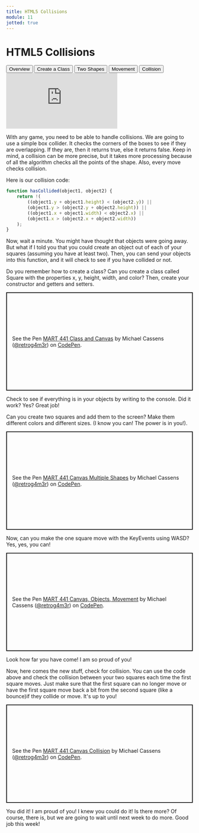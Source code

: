 ```yaml
---
title: HTML5 Collisions
module: 11
jotted: true
---
```


# HTML5 Collisions

<div class="tab">
  <button class="tablinks active" onclick="openTab(event, 'Overview')">Overview</button>
  <button class="tablinks" onclick="openTab(event, 'createclass')">Create a Class</button>
  <button class="tablinks" onclick="openTab(event, 'twoshapes')">Two Shapes</button>
  <button class="tablinks" onclick="openTab(event, 'movement')">Movement</button>
  <button class="tablinks" onclick="openTab(event, 'collision')">Collision</button>
  
</div>
<div id="Overview" class="tabcontent" style="display:block">
<div class="tabhtml" markdown="1">

<div class="embed-responsive embed-responsive-16by9"><iframe class="embed-responsive-item" src="https://www.youtube.com/embed/oeTBJ3_05ms" frameborder="0" allowfullscreen></iframe></div>

With any game, you need to be able to handle collisions. We are going to use a simple box collider.  It checks the corners of the boxes to see if they are overlapping.  If they are, then it returns true, else it returns false.  Keep in mind, a collision can be more precise, but it takes more processing because of all the algorithm checks all the points of the shape.  Also, every move checks collision.

Here is our collision code:

```javascript
function hasCollided(object1, object2) {
    return !(
        ((object1.y + object1.height) < (object2.y)) ||
        (object1.y > (object2.y + object2.height)) ||
        ((object1.x + object1.width) < object2.x) ||
        (object1.x > (object2.x + object2.width))
    );
}
```

Now, wait a minute. You might have thought that objects were going away. But what if I told you that you could create an object out of each of your squares (assuming you have at least two).  Then, you can send your objects into this function, and it will check to see if you have collided or not.

</div>
</div>

<div id="createclass" class="tabcontent">
<div class="tabhtml" markdown="1">

Do you remember how to create a class? Can you create a class called Square with the properties x, y, height, width, and color?  Then, create your constructor and getters and setters.

<p class="codepen" data-height="600" data-theme-id="light" data-default-tab="js,result" data-user="retrog4m3r" data-slug-hash="OJbrqza" style="height: 265px; box-sizing: border-box; display: flex; align-items: center; justify-content: center; border: 2px solid; margin: 1em 0; padding: 1em;" data-pen-title="MART 441 Class and Canvas">
  <span>See the Pen <a href="https://codepen.io/retrog4m3r/pen/OJbrqza">
  MART 441 Class and Canvas</a> by Michael Cassens (<a href="https://codepen.io/retrog4m3r">@retrog4m3r</a>)
  on <a href="https://codepen.io">CodePen</a>.</span>
</p>
<script async src="https://cpwebassets.codepen.io/assets/embed/ei.js"></script>

Check to see if everything is in your objects by writing to the console.  Did it work? Yes? Great job!

</div>
</div>

<div id="twoshapes" class="tabcontent">
<div class="tabhtml" markdown="1">

Can you create two squares and add them to the screen? Make them different colors and different sizes. (I know you can!  The power is in you!).

<p class="codepen" data-height="600" data-theme-id="light" data-default-tab="js,result" data-user="retrog4m3r" data-slug-hash="ExNGMRZ" style="height: 265px; box-sizing: border-box; display: flex; align-items: center; justify-content: center; border: 2px solid; margin: 1em 0; padding: 1em;" data-pen-title="MART 441 Canvas Multiple Shapes">
  <span>See the Pen <a href="https://codepen.io/retrog4m3r/pen/ExNGMRZ">
  MART 441 Canvas Multiple Shapes</a> by Michael Cassens (<a href="https://codepen.io/retrog4m3r">@retrog4m3r</a>)
  on <a href="https://codepen.io">CodePen</a>.</span>
</p>
<script async src="https://cpwebassets.codepen.io/assets/embed/ei.js"></script>

</div>
</div>

<div id="movement" class="tabcontent">
<div class="tabhtml" markdown="1">

Now, can you make the one square move with the KeyEvents using WASD?  Yes, yes, you can!

<p class="codepen" data-height="600" data-theme-id="light" data-default-tab="js,result" data-user="retrog4m3r" data-slug-hash="gOLZEjB" style="height: 265px; box-sizing: border-box; display: flex; align-items: center; justify-content: center; border: 2px solid; margin: 1em 0; padding: 1em;" data-pen-title="MART 441 Canvas, Objects, Movement">
  <span>See the Pen <a href="https://codepen.io/retrog4m3r/pen/gOLZEjB">
  MART 441 Canvas, Objects, Movement</a> by Michael Cassens (<a href="https://codepen.io/retrog4m3r">@retrog4m3r</a>)
  on <a href="https://codepen.io">CodePen</a>.</span>
</p>
<script async src="https://cpwebassets.codepen.io/assets/embed/ei.js"></script>

</div>
</div>

<div id="collision" class="tabcontent">
<div class="tabhtml" markdown="1">

Look how far you have come!  I am so proud of you!

Now, here comes the new stuff, check for collision.  You can use the code above and check the collision between your two squares each time the first square moves.  Just make sure that the first square can no longer move or have the first square move back a bit from the second square (like a bounce)if they collide or move. It's up to you!

<p class="codepen" data-height="600" data-theme-id="light" data-default-tab="js,result" data-user="retrog4m3r" data-slug-hash="BaQvbvE" style="height: 265px; box-sizing: border-box; display: flex; align-items: center; justify-content: center; border: 2px solid; margin: 1em 0; padding: 1em;" data-pen-title="MART 441 Canvas Collision">
  <span>See the Pen <a href="https://codepen.io/retrog4m3r/pen/BaQvbvE">
  MART 441 Canvas Collision</a> by Michael Cassens (<a href="https://codepen.io/retrog4m3r">@retrog4m3r</a>)
  on <a href="https://codepen.io">CodePen</a>.</span>
</p>
<script async src="https://cpwebassets.codepen.io/assets/embed/ei.js"></script>


You did it!  I am proud of you! I knew you could do it!  Is there more?  Of course, there is, but we are going to wait until next week to do more.  Good job this week!

</div>
</div>


    